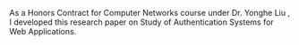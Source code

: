 As a Honors Contract for Computer Networks course under Dr. Yonghe Liu , I developed this research paper on Study of Authentication Systems for Web Applications. 
